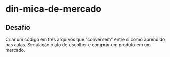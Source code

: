 # din-mica-de-mercado
## Desafio
Criar um código em três arquivos que "conversem" entre si como aprendido nas aulas. Simulação o ato de escolher e comprar um produto em um mercado.
